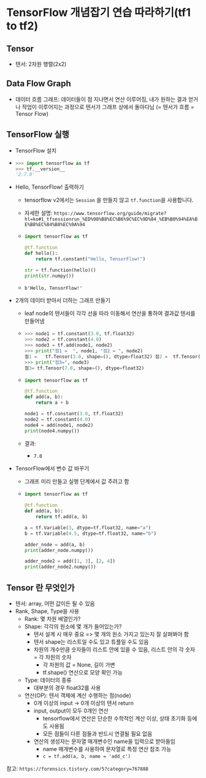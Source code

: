 # TensorFlow 개념잡기 연습 따라하기(tf1 to tf2)

## Tensor

- 텐서: 2차원 행렬(2x2)

## Data Flow Graph

- 데이터 흐름 그래프: 데이터들이 점 지나면서 연산 이루어짐, 내가 원하는 결과 얻거나 작업이 이루어지는 과정으로 텐서가 그래프 상에서 돌아다님 (= 텐서가 흐름 =  Tensor Flow)

## TensorFlow 실행

- TensorFlow 설치

- ```python
  >>> import tensorflow as tf
  >>> tf.__version__
  '2.7.0'
  ```

- Hello, TensorFlow! 출력하기

  - tensorflow v2에서는 `Session` 을 만들지 않고 `tf.function`을 사용합니다.

  - 자세한 설명: `https://www.tensorflow.org/guide/migrate?hl=ko#1_tfsessionrun_%ED%98%B8%EC%B6%9C%EC%9D%84_%EB%B0%94%EA%BE%B8%EC%84%B8%EC%9A%94`

  - ```python
    import tensorflow as tf
    
    @tf.function
    def hello():
        return tf.constant("Hello, TensorFlow!")
    
    str = tf.function(hello)()
    print(str.numpy())
    ```

  - ```cmd
    b'Hello, TensorFlow!'
    ```

- 2개의 데이터 받아서 더하는 그래프 만들기

  - leaf node의 텐서들이 각각 선을 따라 이동해서 연산을 통하여 결과값 텐서를 만들어냄

  - ```python
    >>> node1 = tf.constant(3.0, tf.float32)
    >>> node2 = tf.constant(4.0)
    >>> node3 = tf.add(node1, node2)
    >>> print("점1 =  ", node1, "점2 = ", node2)
    점1 =   tf.Tensor(3.0, shape=(), dtype=float32) 점2 =  tf.Tensor(4.0, shape=(), dtype=float32)
    >>> print("점3=", node3)
    점3= tf.Tensor(7.0, shape=(), dtype=float32)
    ```

  - ```python
    import tensorflow as tf
    
    @tf.function
    def add(a, b):
        return a + b
    
    node1 = tf.constant(3.0, tf.float32)
    node2 = tf.constant(4.0)
    node4 = add(node1, node2)
    print(node4.numpy())
    ```

  - 결과:

    - ```cmd
      7.0
      ```

- TensorFlow에서 변수 값 바꾸기

  - 그래프 미리 만들고 실행 단계에서 값 주려고 함

  - ```python
    import tensorflow as tf
    
    @tf.function
    def add(a, b):
        return tf.add(a, b)
    
    a = tf.Variable(3, dtype=tf.float32, name="a")
    b = tf.Variable(4.5, dtype=tf.float32, name="b")
    
    adder_node = add(a, b)
    print(adder_node.numpy())
    
    adder_node2 = add([1, 3], [2, 4])
    print(adder_node2.numpy())
    ```

## Tensor 란 무엇인가

- 텐서: array, 어떤 값이든 될 수 있음
- Rank, Shape, Type을 사용
  - Rank: 몇 차원 배열인가?
  - Shape: 각각의 원소에 몇 개가 들어있는가?
    - 텐서 설계 시 매우 중요 => 몇 개의 원소 가지고 있는지 잘 살펴봐야 함
    - 텐서 shape는 리스트일 수도 있고 튜플일 수도 있음
    - 차원의 개수만큼 숫자들이 리스트 안에 있을 수 있음, 리스트 안의 각 숫자 = 각 차원의 숫자
      - 각 차원의 값 = None, 길이 가변
      - tf.shape() 연산으로 모양 확인 가능
  - Type: 데이터의 종류
    - 대부분의 경우 float32를 사용
  - 연산(OP): 텐서 객체에 계산 수행하는 점(node)
    - 0개 이상의 input -> 0개 이상의 텐서 return
    - input, output이 모두 0개인 연산
      - tensorflow에서 연산은 단순한 수학적인 계산 이상, 상태 초기화 등에도 사용됨
      - 모든 점들이 다른 점들과 반드시 연결될 필요 없음
    - 연산의 생성자는 문자열 매개변수인 name을 입력으로 받아들임
      - name 매개변수를 사용하여 문자열로 특정 연산 참조 가능
      - `c = tf.add(a, b, name = 'add_c')`

참고: `https://forensics.tistory.com/5?category=767888`

